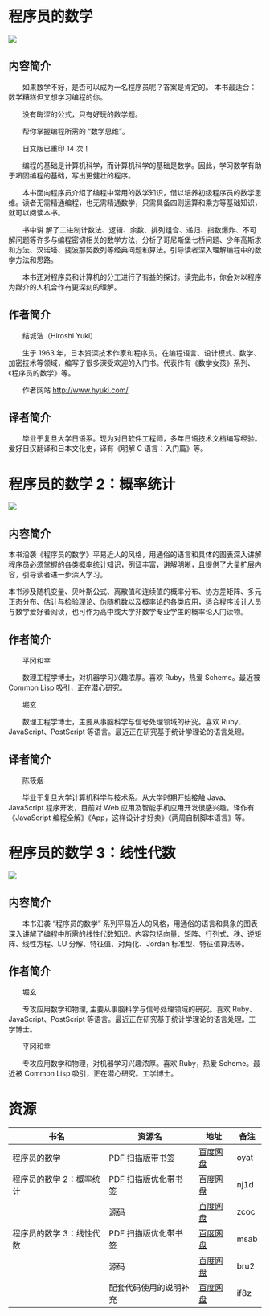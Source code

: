 # 程序员的数学

![](http://img3m3.ddimg.cn/38/29/22876463-1_u_1.jpg)

## 内容简介

　　如果数学不好，是否可以成为一名程序员呢？答案是肯定的。 本书最适合：数学糟糕但又想学习编程的你。

　　没有晦涩的公式，只有好玩的数学题。

　　帮你掌握编程所需的 “数学思维”。

　　日文版已重印 14 次！

　　编程的基础是计算机科学，而计算机科学的基础是数学。因此，学习数学有助于巩固编程的基础，写出更健壮的程序。

　　本书面向程序员介绍了编程中常用的数学知识，借以培养初级程序员的数学思维。读者无需精通编程，也无需精通数学，只需具备四则运算和乘方等基础知识，就可以阅读本书。

　　书中讲 解了二进制计数法、逻辑、余数、排列组合、递归、指数爆炸、不可解问题等许多与编程密切相关的数学方法，分析了哥尼斯堡七桥问题、少年高斯求和方法、汉诺塔、斐波那契数列等经典问题和算法。引导读者深入理解编程中的数学方法和思路。

　　本书还对程序员和计算机的分工进行了有益的探讨。读完此书，你会对以程序为媒介的人机合作有更深刻的理解。

## 作者简介

　　结城浩（Hiroshi Yuki）

　　生于 1963 年，日本资深技术作家和程序员。在编程语言、设计模式、数学、加密技术等领域，编写了很多深受欢迎的入门书。代表作有《数学女孩》系列、《程序员的数学》等。

　　作者网站 http://www.hyuki.com/

## 译者简介

　　毕业于复旦大学日语系。现为对日软件工程师，多年日语技术文档编写经验。爱好日汉翻译和日本文化史，译有《明解 C 语言：入门篇》等。

# 程序员的数学 2：概率统计

![](http://img3m1.ddimg.cn/86/27/23777411-1_u_5.jpg)

## 内容简介

本书沿袭《程序员的数学》平易近人的风格，用通俗的语言和具体的图表深入讲解程序员必须掌握的各类概率统计知识，例证丰富，讲解明晰，且提供了大量扩展内容，引导读者进一步深入学习。

本书涉及随机变量、贝叶斯公式、离散值和连续值的概率分布、协方差矩阵、多元正态分布、估计与检验理论、伪随机数以及概率论的各类应用，适合程序设计人员与数学爱好者阅读，也可作为高中或大学非数学专业学生的概率论入门读物。

## 作者简介

　　平冈和幸

　　数理工程学博士，对机器学习兴趣浓厚。喜欢 Ruby，热爱 Scheme。最近被 Common Lisp 吸引，正在潜心研究。

　　堀玄

　　数理工程学博士，主要从事脑科学与信号处理领域的研究。喜欢 Ruby、JavaScript、PostScript 等语言。最近正在研究基于统计学理论的语言处理。

## 译者简介

　　陈筱烟

　　毕业于复旦大学计算机科学与技术系。从大学时期开始接触 Java、JavaScript 程序开发，目前对 Web 应用及智能手机应用开发很感兴趣。译作有《JavaScript 编程全解》《App，这样设计才好卖》《两周自制脚本语言》等。

# 程序员的数学 3：线性代数

![](http://img3m3.ddimg.cn/96/33/23922753-1_u_9.jpg)

## 内容简介

　　本书沿袭 “程序员的数学” 系列平易近人的风格，用通俗的语言和具象的图表深入讲解了编程中所需的线性代数知识。内容包括向量、矩阵、行列式、秩、逆矩阵、线性方程、LU 分解、特征值、对角化、Jordan 标准型、特征值算法等。

## 作者简介

　　堀玄

　　专攻应用数学和物理, 主要从事脑科学与信号处理领域的研究。喜欢 Ruby、JavaScript、PostScript 等语言。最近正在研究基于统计学理论的语言处理。工学博士。

　　平冈和幸

　　专攻应用数学和物理，对机器学习兴趣浓厚。喜欢 Ruby，热爱 Scheme。最近被 Common Lisp 吸引，正在潜心研究。工学博士。

# 资源

|书名|资源名|地址|备注|
|---|---|---|---|
|程序员的数学|PDF 扫描版带书签|[百度网盘](https://pan.baidu.com/s/1AH_BvaQ3ZqTsCXTYwl5ZIQ)|oyat|
|程序员的数学 2：概率统计|PDF 扫描版优化带书签|[百度网盘](https://pan.baidu.com/s/1TGi2iQZ_YUQ8c_lIRIqWKg)|nj1d|
||源码|[百度网盘](https://pan.baidu.com/s/1qU-TMsz0qICWXwVCN6GgJw)|zcoc|
|程序员的数学 3：线性代数|PDF 扫描版优化带书签|[百度网盘](https://pan.baidu.com/s/1RqcQVXmX4KmUgVM1J1V6ig)|msab|
||源码|[百度网盘](https://pan.baidu.com/s/175Ui7cnfnXJ1gvyvps2D4Q)|bru2|
||配套代码使用的说明补充|[百度网盘](https://pan.baidu.com/s/1Jpn7nlaGUSeyrqo_kDskFQ)|if8z|
